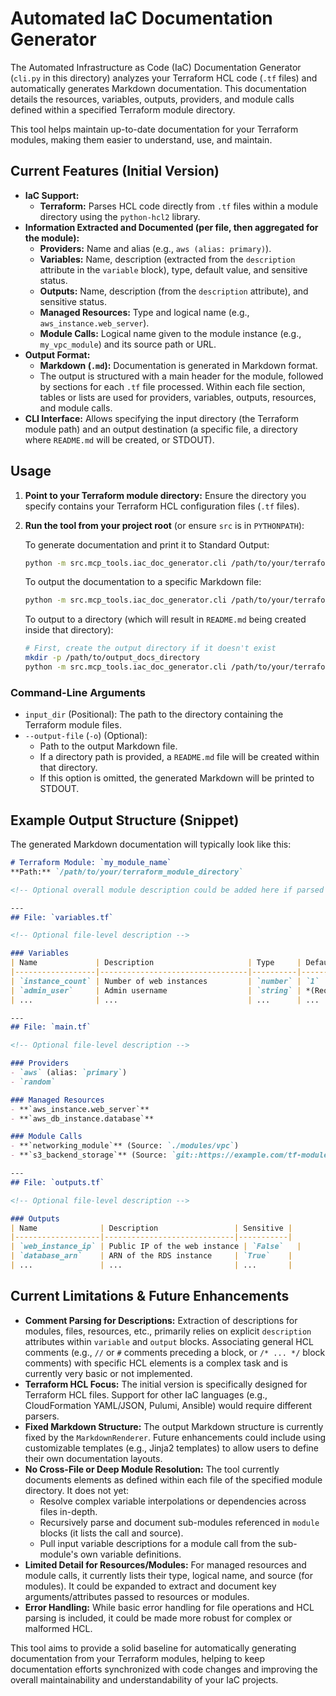 # Automated IaC Documentation Generator

The Automated Infrastructure as Code (IaC) Documentation Generator (`cli.py` in this directory) analyzes your Terraform HCL code (`.tf` files) and automatically generates Markdown documentation. This documentation details the resources, variables, outputs, providers, and module calls defined within a specified Terraform module directory.

This tool helps maintain up-to-date documentation for your Terraform modules, making them easier to understand, use, and maintain.

## Current Features (Initial Version)

*   **IaC Support:**
    *   **Terraform:** Parses HCL code directly from `.tf` files within a module directory using the `python-hcl2` library.
*   **Information Extracted and Documented (per file, then aggregated for the module):**
    *   **Providers:** Name and alias (e.g., `aws (alias: primary)`).
    *   **Variables:** Name, description (extracted from the `description` attribute in the `variable` block), type, default value, and sensitive status.
    *   **Outputs:** Name, description (from the `description` attribute), and sensitive status.
    *   **Managed Resources:** Type and logical name (e.g., `aws_instance.web_server`).
    *   **Module Calls:** Logical name given to the module instance (e.g., `my_vpc_module`) and its source path or URL.
*   **Output Format:**
    *   **Markdown (`.md`):** Documentation is generated in Markdown format.
    *   The output is structured with a main header for the module, followed by sections for each `.tf` file processed. Within each file section, tables or lists are used for providers, variables, outputs, resources, and module calls.
*   **CLI Interface:** Allows specifying the input directory (the Terraform module path) and an output destination (a specific file, a directory where `README.md` will be created, or STDOUT).

## Usage

1.  **Point to your Terraform module directory:**
    Ensure the directory you specify contains your Terraform HCL configuration files (`.tf` files).
2.  **Run the tool from your project root** (or ensure `src` is in `PYTHONPATH`):

    To generate documentation and print it to Standard Output:
    ```bash
    python -m src.mcp_tools.iac_doc_generator.cli /path/to/your/terraform_module_directory
    ```

    To output the documentation to a specific Markdown file:
    ```bash
    python -m src.mcp_tools.iac_doc_generator.cli /path/to/your/terraform_module_directory -o /path/to/output/module_documentation.md
    ```

    To output to a directory (which will result in `README.md` being created inside that directory):
    ```bash
    # First, create the output directory if it doesn't exist
    mkdir -p /path/to/output_docs_directory
    python -m src.mcp_tools.iac_doc_generator.cli /path/to/your/terraform_module_directory -o /path/to/output_docs_directory
    ```

### Command-Line Arguments

*   `input_dir` (Positional): The path to the directory containing the Terraform module files.
*   `--output-file` (`-o`) (Optional):
    *   Path to the output Markdown file.
    *   If a directory path is provided, a `README.md` file will be created within that directory.
    *   If this option is omitted, the generated Markdown will be printed to STDOUT.

## Example Output Structure (Snippet)

The generated Markdown documentation will typically look like this:

```markdown
# Terraform Module: `my_module_name`
**Path:** `/path/to/your/terraform_module_directory`

<!-- Optional overall module description could be added here if parsed -->

---
## File: `variables.tf`

<!-- Optional file-level description -->

### Variables
| Name             | Description                     | Type     | Default        | Sensitive |
|------------------|---------------------------------|----------|----------------|-----------|
| `instance_count` | Number of web instances         | `number` | `1`            | `False`   |
| `admin_user`     | Admin username                  | `string` | *(Required)*   | `True`    |
| ...              | ...                             | ...      | ...            | ...       |

---
## File: `main.tf`

<!-- Optional file-level description -->

### Providers
- `aws` (alias: `primary`)
- `random`

### Managed Resources
- **`aws_instance.web_server`**
- **`aws_db_instance.database`**

### Module Calls
- **`networking_module`** (Source: `./modules/vpc`)
- **`s3_backend_storage`** (Source: `git::https://example.com/tf-modules/s3.git?ref=v1.0.0`)

---
## File: `outputs.tf`

<!-- Optional file-level description -->

### Outputs
| Name              | Description                 | Sensitive |
|-------------------|-----------------------------|-----------|
| `web_instance_ip` | Public IP of the web instance | `False`   |
| `database_arn`    | ARN of the RDS instance     | `True`    |
| ...               | ...                         | ...       |
```

## Current Limitations & Future Enhancements

*   **Comment Parsing for Descriptions:** Extraction of descriptions for modules, files, resources, etc., primarily relies on explicit `description` attributes within `variable` and `output` blocks. Associating general HCL comments (e.g., `//` or `#` comments preceding a block, or `/* ... */` block comments) with specific HCL elements is a complex task and is currently very basic or not implemented.
*   **Terraform HCL Focus:** The initial version is specifically designed for Terraform HCL files. Support for other IaC languages (e.g., CloudFormation YAML/JSON, Pulumi, Ansible) would require different parsers.
*   **Fixed Markdown Structure:** The output Markdown structure is currently fixed by the `MarkdownRenderer`. Future enhancements could include using customizable templates (e.g., Jinja2 templates) to allow users to define their own documentation layouts.
*   **No Cross-File or Deep Module Resolution:** The tool currently documents elements as defined within each file of the specified module directory. It does not yet:
    *   Resolve complex variable interpolations or dependencies across files in-depth.
    *   Recursively parse and document sub-modules referenced in `module` blocks (it lists the call and source).
    *   Pull input variable descriptions for a module call from the sub-module's own variable definitions.
*   **Limited Detail for Resources/Modules:** For managed resources and module calls, it currently lists their type, logical name, and source (for modules). It could be expanded to extract and document key arguments/attributes passed to resources or modules.
*   **Error Handling:** While basic error handling for file operations and HCL parsing is included, it could be made more robust for complex or malformed HCL.

This tool aims to provide a solid baseline for automatically generating documentation from your Terraform modules, helping to keep documentation efforts synchronized with code changes and improving the overall maintainability and understandability of your IaC projects.
```
